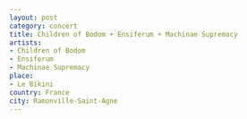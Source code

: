 ```yaml
---
layout: post
category: concert
title: Children of Bodom + Ensiferum + Machinae Supremacy
artists: 
- Children of Bodom
- Ensiferum
- Machinae Supremacy
place: 
- Le Bikini
country: France
city: Ramonville-Saint-Agne
---
```



